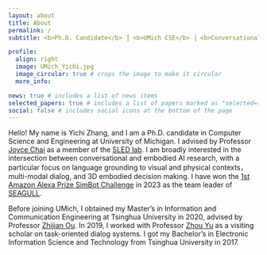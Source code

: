 ```yaml
---
layout: about
title: About
permalink: /
subtitle: <b>Ph.D. Candidate</b> ⎟ <b>UMich CSE</b> ⎟ <b>Conversational AI</b> ⎟ <b>Embodied AI</b> ⎟ <b>Multi-Modal</b>

profile:
  align: right
  image: UMich_Yichi.jpg
  image_circular: true # crops the image to make it circular
  more_info:

news: true # includes a list of news items
selected_papers: true # includes a list of papers marked as "selected={true}"
social: false # includes social icons at the bottom of the page
---
```


Hello! My name is Yichi Zhang, and I am a Ph.D. candidate in Computer Science and Engineering at University of Michigan. I advised by Professor [Joyce Chai](https://web.eecs.umich.edu/~chaijy/) as a member of the [SLED lab](https://sled.eecs.umich.edu/). I am broadly interested in the intersection between conversational and embodied AI research, with a particular focus on language grounding to visual and physical contexts， multi-modal dialog, and 3D embodied decision making. I have won the [1st Amazon Alexa Prize SimBot Challenge](https://www.amazon.science/alexa-prize/simbot-challenge) in 2023 as the team leader of [SEAGULL](https://www.amazon.science/alexa-prize/university-of-michigans-seagull-wins-alexa-prize-simbot-challenge).

Before joining UMich, I obtained my Master’s in Information and Communication Engineering at Tsinghua University in 2020, advised by Professor [Zhijian Ou](http://oa.ee.tsinghua.edu.cn/ouzhijian/). In 2019, I worked with Professor [Zhou Yu](https://www.cs.columbia.edu/~zhouyu/) as a visiting scholar on task-oriented dialog systems. I got my Bachelor’s in Electronic Information Science and Technology from Tsinghua University in 2017. 

